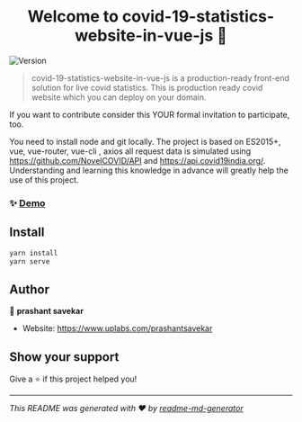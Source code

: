 <h1 align="center">Welcome to   covid-19-statistics-website-in-vue-js 👋</h1>
<p>
  <img alt="Version" src="https://img.shields.io/badge/version-0.1.0-blue.svg?cacheSeconds=2592000" />
</p>

> covid-19-statistics-website-in-vue-js is a production-ready front-end solution for live covid statistics. This is production ready covid website which you can deploy on your domain. 

If you want to contribute consider this YOUR formal invitation to participate, too.

You need to install node and git locally. The project is based on ES2015+, vue, vue-router, vue-cli , axios  all request data is simulated using https://github.com/NovelCOVID/API and https://api.covid19india.org/. Understanding and learning this knowledge in advance will greatly help the use of this project.
### ✨ [Demo](https://corona-covid-19-a652e.firebaseapp.com/#/)

## Install

```sh
yarn install
yarn serve
```

## Author

👤 **prashant savekar**

* Website: https://www.uplabs.com/prashantsavekar

## Show your support

Give a ⭐️ if this project helped you!

***
_This README was generated with ❤️ by [readme-md-generator](https://github.com/kefranabg/readme-md-generator)_
